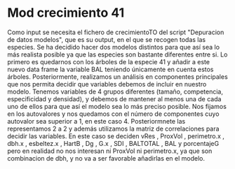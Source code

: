 # Mod crecimiento 41
Como input se necesita el fichero de crecimientoTO del script "Depuracion de datos modelos", que es su output, en el que se recogen todas las especies.
Se ha decidido hacer dos modelos distintos para que así sea lo más realista posible ya que las especies son bastante diferentes entre si.
Lo primero es quedarnos con los árboles de la especie 41 y añadir a este nuevo data frame la variable BAL teniendo únicamente en cuenta estos árboles.
Posteriormente, realizamos un análisis en componentes principales que nos permita decidir que variables debemos de incluir en nuestro modelo. Tenemos variables de 4 grupos diferentes (tamaño, competencia, especificidad y densidad), y debemos de mantener al menos una de cada uno de ellos para que así el modelo sea lo más preciso posible. Nos fijamos en los autovalores y nos quedamos con el número de componentes cuyo autovalor sea superior a 1, en este caso 4. Posteriormnete las representamos 2 a 2 y además utilizamos la matriz de correlaciones para decidir las variables. En este caso se deciden vRes , ProxVol , perimetro.x , dbh.x , esbeltez.x , HartB , Dg , G.x , SDI , BALTOTAL , BAL y porcentajeG pero en realidad no nos interesan ni ProxVol ni perimetro.x, ya que son combinacion de dbh, y no va a ser favorable añadirlas en el modelo.
